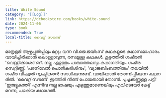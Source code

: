 ```yaml
---
title: White Sound
category: "[[Log]]"
link: https://dcbookstore.com/books/white-sound
date: 2024-11-06
type: book
recommended: True
local-title: വൈറ്റ് സൗണ്ട്
---
```

മാതൃഭൂമി ആഴ്ചപ്പതിപ്പിലും മറ്റും വന്ന വി.ജെ.ജയിംസ് കഥകളുടെ കഥാസമാഹാരം. വായിച്ചിരിക്കാൻ കൊള്ളാവുന്ന, രസമുള്ള കഥകൾ. കൂട്ടത്തിൽ ഗംഭീരൻ 'വെള്ളിക്കാശാ'ണ്. നല്ല എഴുത്തും പശ്ചാത്തലവും കഥാഗതിയും. ഗംഭീര സെറ്റിങ്ങ്സ്. 'പഴനിവേൽ പൊൻകുരിശിനും', 'വ്യാജബിംബത്തിനും' തലയിൽ ഗംഭീര വിഷ്വൽ സൃഷ്ടിക്കാൻ സാധിക്കുന്നുണ്ട്. വായിക്കാൻ തോന്നിപ്പിക്കുന്ന കഥന രീതി. 'വൈറ്റ് സൗണ്ട്' ഇത്തിരി നീണ്ട് പോയതായി തോന്നി. പൂച്ചക്കണ്ണൂള്ള പട്ടി' 'ഇരുട്ടുകുത്തി' എന്നിവ നല്ല ഭാഷയും എഴുത്തുമാണെങ്കിലും എവിടെയോ കേട്ട് മറന്ന, പഴകിയ കഥാഗതി. 
